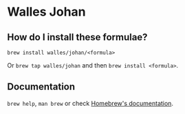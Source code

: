 # Walles Johan

## How do I install these formulae?

`brew install walles/johan/<formula>`

Or `brew tap walles/johan` and then `brew install <formula>`.

## Documentation

`brew help`, `man brew` or check [Homebrew's documentation](https://docs.brew.sh).
